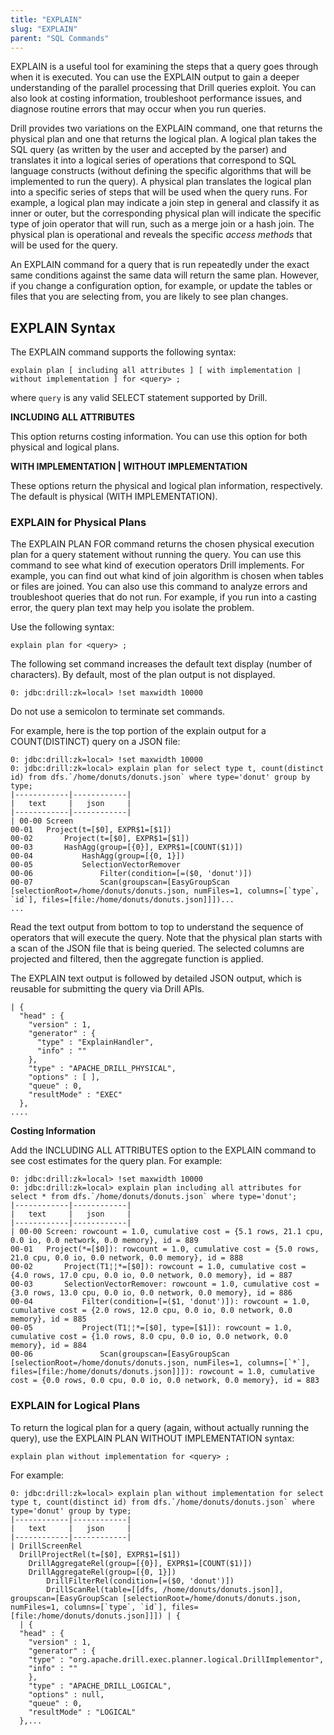 ```yaml
---
title: "EXPLAIN"
slug: "EXPLAIN"
parent: "SQL Commands"
---
```

EXPLAIN is a useful tool for examining the steps that a query goes through
when it is executed. You can use the EXPLAIN output to gain a deeper
understanding of the parallel processing that Drill queries exploit. You can
also look at costing information, troubleshoot performance issues, and
diagnose routine errors that may occur when you run queries.

Drill provides two variations on the EXPLAIN command, one that returns the
physical plan and one that returns the logical plan. A logical plan takes the
SQL query (as written by the user and accepted by the parser) and translates
it into a logical series of operations that correspond to SQL language
constructs (without defining the specific algorithms that will be implemented
to run the query). A physical plan translates the logical plan into a specific
series of steps that will be used when the query runs. For example, a logical
plan may indicate a join step in general and classify it as inner or outer,
but the corresponding physical plan will indicate the specific type of join
operator that will run, such as a merge join or a hash join. The physical plan
is operational and reveals the specific _access methods_ that will be used for
the query.

An EXPLAIN command for a query that is run repeatedly under the exact same
conditions against the same data will return the same plan. However, if you
change a configuration option, for example, or update the tables or files that
you are selecting from, you are likely to see plan changes.

## EXPLAIN Syntax

The EXPLAIN command supports the following syntax:

    explain plan [ including all attributes ] [ with implementation | without implementation ] for <query> ;

where `query` is any valid SELECT statement supported by Drill.

**INCLUDING ALL ATTRIBUTES**

This option returns costing information. You can use this option for both
physical and logical plans.

**WITH IMPLEMENTATION | WITHOUT IMPLEMENTATION**

These options return the physical and logical plan information, respectively.
The default is physical (WITH IMPLEMENTATION).

### EXPLAIN for Physical Plans

The EXPLAIN PLAN FOR <query> command returns the chosen physical execution
plan for a query statement without running the query. You can use this command
to see what kind of execution operators Drill implements. For example, you can
find out what kind of join algorithm is chosen when tables or files are
joined. You can also use this command to analyze errors and troubleshoot
queries that do not run. For example, if you run into a casting error, the
query plan text may help you isolate the problem.

Use the following syntax:

    explain plan for <query> ;

The following set command increases the default text display (number of
characters). By default, most of the plan output is not displayed.

    0: jdbc:drill:zk=local> !set maxwidth 10000

Do not use a semicolon to terminate set commands.

For example, here is the top portion of the explain output for a
COUNT(DISTINCT) query on a JSON file:

    0: jdbc:drill:zk=local> !set maxwidth 10000
	0: jdbc:drill:zk=local> explain plan for select type t, count(distinct id) from dfs.`/home/donuts/donuts.json` where type='donut' group by type;
	|------------|------------|
	|   text     |   json     |
	|------------|------------|
	| 00-00 Screen
	00-01   Project(t=[$0], EXPR$1=[$1])
	00-02       Project(t=[$0], EXPR$1=[$1])
	00-03       HashAgg(group=[{0}], EXPR$1=[COUNT($1)])
	00-04           HashAgg(group=[{0, 1}])
	00-05           SelectionVectorRemover
	00-06               Filter(condition=[=($0, 'donut')])
	00-07               Scan(groupscan=[EasyGroupScan [selectionRoot=/home/donuts/donuts.json, numFiles=1, columns=[`type`, `id`], files=[file:/home/donuts/donuts.json]]])...
	...

Read the text output from bottom to top to understand the sequence of
operators that will execute the query. Note that the physical plan starts with
a scan of the JSON file that is being queried. The selected columns are
projected and filtered, then the aggregate function is applied.

The EXPLAIN text output is followed by detailed JSON output, which is reusable
for submitting the query via Drill APIs.

	| {
	  "head" : {
	    "version" : 1,
	    "generator" : {
	      "type" : "ExplainHandler",
	      "info" : ""
	    },
	    "type" : "APACHE_DRILL_PHYSICAL",
	    "options" : [ ],
	    "queue" : 0,
	    "resultMode" : "EXEC"
	  },
	....

**Costing Information**

Add the INCLUDING ALL ATTRIBUTES option to the EXPLAIN command to see cost
estimates for the query plan. For example:

	0: jdbc:drill:zk=local> !set maxwidth 10000
	0: jdbc:drill:zk=local> explain plan including all attributes for select * from dfs.`/home/donuts/donuts.json` where type='donut';
	|------------|------------|
	|   text     |   json     |
	|------------|------------|
	| 00-00 Screen: rowcount = 1.0, cumulative cost = {5.1 rows, 21.1 cpu, 0.0 io, 0.0 network, 0.0 memory}, id = 889
	00-01   Project(*=[$0]): rowcount = 1.0, cumulative cost = {5.0 rows, 21.0 cpu, 0.0 io, 0.0 network, 0.0 memory}, id = 888
	00-02       Project(T1¦¦*=[$0]): rowcount = 1.0, cumulative cost = {4.0 rows, 17.0 cpu, 0.0 io, 0.0 network, 0.0 memory}, id = 887
	00-03       SelectionVectorRemover: rowcount = 1.0, cumulative cost = {3.0 rows, 13.0 cpu, 0.0 io, 0.0 network, 0.0 memory}, id = 886
	00-04           Filter(condition=[=($1, 'donut')]): rowcount = 1.0, cumulative cost = {2.0 rows, 12.0 cpu, 0.0 io, 0.0 network, 0.0 memory}, id = 885
	00-05           Project(T1¦¦*=[$0], type=[$1]): rowcount = 1.0, cumulative cost = {1.0 rows, 8.0 cpu, 0.0 io, 0.0 network, 0.0 memory}, id = 884
	00-06               Scan(groupscan=[EasyGroupScan [selectionRoot=/home/donuts/donuts.json, numFiles=1, columns=[`*`], files=[file:/home/donuts/donuts.json]]]): rowcount = 1.0, cumulative cost = {0.0 rows, 0.0 cpu, 0.0 io, 0.0 network, 0.0 memory}, id = 883

### EXPLAIN for Logical Plans

To return the logical plan for a query (again, without actually running the
query), use the EXPLAIN PLAN WITHOUT IMPLEMENTATION syntax:

    explain plan without implementation for <query> ;

For example:

	0: jdbc:drill:zk=local> explain plan without implementation for select type t, count(distinct id) from dfs.`/home/donuts/donuts.json` where type='donut' group by type;
	|------------|------------|
	|   text     |   json     |
	|------------|------------|
	| DrillScreenRel
	  DrillProjectRel(t=[$0], EXPR$1=[$1])
	    DrillAggregateRel(group=[{0}], EXPR$1=[COUNT($1)])
	    DrillAggregateRel(group=[{0, 1}])
	        DrillFilterRel(condition=[=($0, 'donut')])
	        DrillScanRel(table=[[dfs, /home/donuts/donuts.json]], groupscan=[EasyGroupScan [selectionRoot=/home/donuts/donuts.json, numFiles=1, columns=[`type`, `id`], files=[file:/home/donuts/donuts.json]]]) | {
	  | {
	  "head" : {
	    "version" : 1,
	    "generator" : {
	    "type" : "org.apache.drill.exec.planner.logical.DrillImplementor",
	    "info" : ""
	    },
	    "type" : "APACHE_DRILL_LOGICAL",
	    "options" : null,
	    "queue" : 0,
	    "resultMode" : "LOGICAL"
	  },...

